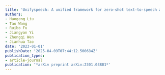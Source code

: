 ```yaml
---
title: 'Unifyspeech: A unified framework for zero-shot text-to-speech and voice conversion'
authors:
- Haogeng Liu
- Tao Wang
- Ruibo Fu
- Jiangyan Yi
- Zhengqi Wen
- Jianhua Tao
date: '2023-01-01'
publishDate: '2025-04-09T07:44:12.500684Z'
publication_types:
- article-journal
publication: '*arXiv preprint arXiv:2301.03801*'
---
```

